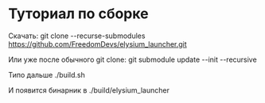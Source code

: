 # Туториал по сборке

Скачать: git clone --recurse-submodules https://github.com/FreedomDevs/elysium_launcher.git

Или уже после обычного git clone: git submodule update --init --recursive

Типо дальше ./build.sh

И появится бинарник в ./build/elysium_launcher
